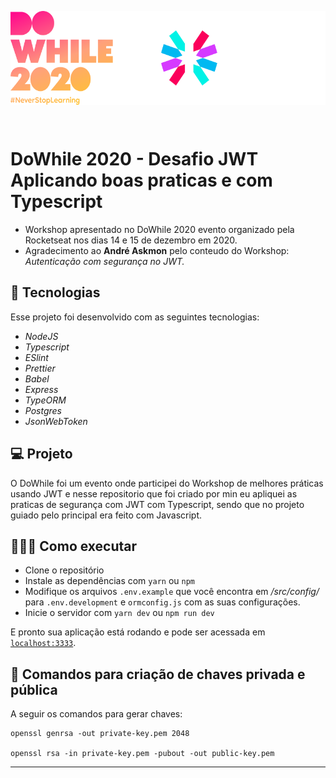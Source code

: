 <p align="center">
<img align="center" alt="DoWhileJWT" width="520px" height="150px" src=".github/dowhilejwt.png"
style="text-align: center;" />
</p>
<br />

# **DoWhile 2020 - Desafio JWT Aplicando boas praticas e com Typescript**

- Workshop apresentado no DoWhile 2020 evento organizado pela Rocketseat nos dias 14 e 15 de dezembro em 2020.
- Agradecimento ao **André Askmon** pelo conteudo do Workshop: _Autenticação com segurança no JWT._

## **🚀 Tecnologias**

Esse projeto foi desenvolvido com as seguintes tecnologias:

- _NodeJS_
- _Typescript_
- _ESlint_
- _Prettier_
- _Babel_
- _Express_
- _TypeORM_
- _Postgres_
- _JsonWebToken_

## **💻 Projeto**

O DoWhile foi um evento onde participei do Workshop de melhores práticas usando JWT e nesse repositorio que foi criado por min eu apliquei as praticas de segurança com JWT com Typescript, sendo que no projeto guiado pelo principal era feito com Javascript.

## **👨🏼‍💻 Como executar**

- Clone o repositório
- Instale as dependências com `yarn` ou `npm`
- Modifique os arquivos `.env.example` que você encontra em _/src/config/_ para `.env.development` e `ormconfig.js` com as suas configurações.
- Inicie o servidor com `yarn dev` ou `npm run dev`

E pronto sua aplicação está rodando e pode ser acessada em [`localhost:3333`](http://localhost:3333).

## **📄 Comandos para criação de chaves privada e pública**

A seguir os comandos para gerar chaves:

```
openssl genrsa -out private-key.pem 2048

openssl rsa -in private-key.pem -pubout -out public-key.pem
```

---
